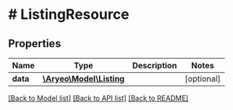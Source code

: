 # # ListingResource

## Properties

Name | Type | Description | Notes
------------ | ------------- | ------------- | -------------
**data** | [**\Aryeo\Model\Listing**](Listing.md) |  | [optional]

[[Back to Model list]](../../README.md#models) [[Back to API list]](../../README.md#endpoints) [[Back to README]](../../README.md)
